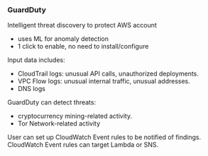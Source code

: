### GuardDuty
Intelligent threat discovery to protect AWS account
* uses ML for anomaly detection
* 1 click to enable, no need to install/configure

Input data includes:
* CloudTrail logs: unusual API calls, unauthorized deployments.
* VPC Flow logs: unusual internal traffic, unusual addresses.
* DNS logs

GuardDuty can detect threats:
* cryptocurrency mining-related activity.
* Tor Network-related activity

User can set up CloudWatch Event rules to be notified of findings.\
CloudWatch Event rules can target Lambda or SNS.
